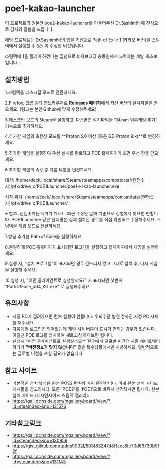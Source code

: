 # poe1-kakao-launcher
이 프로젝트의 원본인 poe2-kakao-launcher를 만들어주신 Dr.Sashimi님께 진심으로 감사의 말씀을 드립니다. 

해당 프로젝트는 Dr.Sashimi님의 앱을 기반으로 Path of Exile 1 (카카오 버전)을 스팀덱에서 실행할 수 있도록 수정한 버전입니다.

스팀덱에 1을 플레이 하겠다는 집념으로 바이브코딩 총동원해서 노력하는 개발 개초보입니다...

## 설치방법

1.스팀덱을 데스크탑 모드로 전환하세요.

2.Firefox, 크롬 등의 웹브라우저로 **Releases 페이지**에서 최신 버전의 설치파일을 받으세요. (링크는 본인 Github에 맞게 수정해주세요)

3.데스크탑 모드의 Steam을 실행하고, 다운받은 설치파일을 "Steam 외부게임 추가" 기능으로 추가하세요.

4.추가한 게임의 호환성 모드를 **Proton 9.0 이상 (혹은 GE-Proton 9.x)**로 변경하세요.

5.추가한 게임을 실행하여 우선 설치를 완료하고 POE 홈페이지가 뜨면 우선 창을 닫으세요.

6.추가한 게임의 속성 중 다음 부분을 변경하세요.

대상: /home/deck/.local/share/Steam/steamapps/compatdata/(랜덤숫자)/pfx/drive_c/POE1Launcher/poe1-kakao-launcher.exe

시작 위치: /home/deck/.local/share/Steam/steamapps/compatdata/(랜덤숫자)/pfx/drive_c/POE1Launcher/

※ 참고: 랜덤숫자는 덱마다 다르니 최근 수정된 날짜 기준으로 정렬해서 찾으면 편합니다. POE1Launcher 같은 폴더명은 실제 설치된 경로를 직접 확인하고 수정해주세요.
스팀덱을 게임 모드로 전환하세요.

7.방금 추가한 Path of Exile을 실행하세요.

8.동일하게 POE 홈페이지가 표시되면 로그인을 실행하고 웹페이지에서 게임을 실행하세요.

9.실행 시, "설치 프로그램"이 표시되면 경로 건드리지 않고 그대로 설치 후, 다시 게임을 실행해 주세요.

10.실행 시, "어떤 클라이언트로 실행할까요?" 가 표시되면 첫번째 "PathOfExile_x64_KG.exe" 로 실행해주세요.

## 유의사항

- 지정 PC가 걸려있으면 런쳐 실행이 안됩니다. 우회수단 발견 전까진 지정 PC 자체를 꺼주세요.
- 다음게임 로그인은 되어있는데 게임 시작 버튼이 표시가 안되는 경우가 있습니다. 이럴땐 POE 로고를 터치하여 새로고침 하다보면 됩니다.
- 실행시 "어떤 클라이언트로 실행할까요?" 질문에서 글로벌 버전은 서울 게이트웨이 하다가 **"버전정보가 맞지 않습니다"** 같은 특수상황에서만 사용하세요. 일반적으로는 글로벌 버전을 쓰실 필요가 없습니다.

## 참고 사이트
- 기본적인 설치 방식은 원본 POE2 런처와 거의 동일합니다. 아래 원본 설치 가이드 게시물을 참고하시되, 모든 'POE2'를 'POE1'으로 바꿔서 생각하시면 됩니다.
원본 설치 가이드 (디시인사이드 스팀덱 갤러리):
- https://gall.dcinside.com/mgallery/board/view/?id=steamdeck&no=131576

## 기타참고링크
- https://gall.dcinside.com/mgallery/board/view/?id=steamdeck&no=130959
- https://gist.github.com/tpdns90321/503f83247d8f1cec8fe70d69730b9f2f
- https://gall.dcinside.com/mgallery/board/view/?id=steamdeck&no=131143

